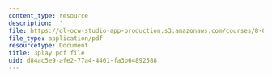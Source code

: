 ```yaml
---
content_type: resource
description: ''
file: https://ol-ocw-studio-app-production.s3.amazonaws.com/courses/8-01sc-classical-mechanics-fall-2016/d84ac5e9afe277a44461fa3b64892588_W3TqFzVh_rE.pdf
file_type: application/pdf
resourcetype: Document
title: 3play pdf file
uid: d84ac5e9-afe2-77a4-4461-fa3b64892588
---
```

